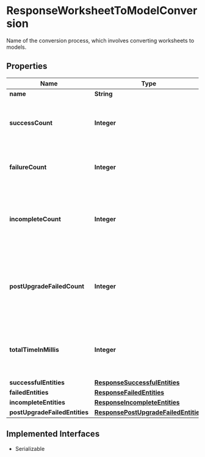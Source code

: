 

# ResponseWorksheetToModelConversion

Name of the conversion process, which involves converting worksheets to models.

## Properties

| Name | Type | Description | Notes |
|------------ | ------------- | ------------- | -------------|
|**name** | **String** |  |  |
|**successCount** | **Integer** | The number of worksheets successfully converted to models. |  |
|**failureCount** | **Integer** | The number of worksheets that failed to convert. |  |
|**incompleteCount** | **Integer** | The number of worksheets that were incomplete during the conversion process. |  |
|**postUpgradeFailedCount** | **Integer** | The number of worksheets that failed after an upgrade during the conversion process. |  |
|**totalTimeInMillis** | **Integer** | The total time taken to complete the conversion process in milliseconds. |  |
|**successfulEntities** | [**ResponseSuccessfulEntities**](ResponseSuccessfulEntities.md) |  |  |
|**failedEntities** | [**ResponseFailedEntities**](ResponseFailedEntities.md) |  |  |
|**incompleteEntities** | [**ResponseIncompleteEntities**](ResponseIncompleteEntities.md) |  |  |
|**postUpgradeFailedEntities** | [**ResponsePostUpgradeFailedEntities**](ResponsePostUpgradeFailedEntities.md) |  |  |


## Implemented Interfaces

* Serializable


